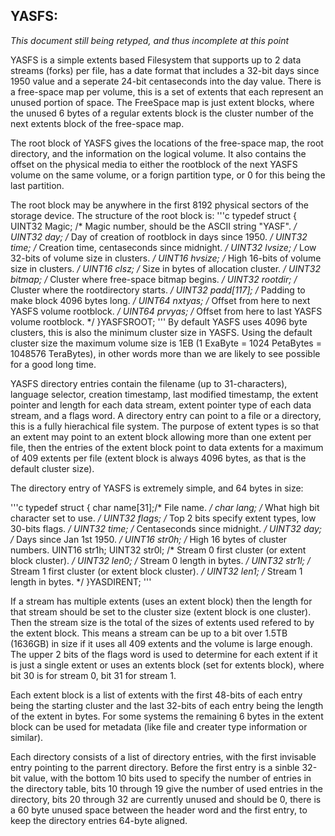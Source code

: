 ## YASFS:

_This document still being retyped, and thus incomplete at this point_

YASFS is a simple extents based Filesystem that supports up to 2 data streams (forks) per file, has a date format that includes a 32-bit days since 1950 value and a seperate 24-bit centaseconds into the day value.  There is a free-space map per volume, this is a set of extents that each represent an unused portion of space.  The FreeSpace map is just extent blocks, where the unused 6 bytes of a regular extents block is the cluster number of the next extents block of the free-space map.

The root block of YASFS gives the locations of the free-space map, the root directory, and the information on the logical volume.  It also contains the offset on the physical media to either the rootblock of the next YASFS volume on the same volume, or a forign partition type, or 0 for this being the last partition.

The root block may be anywhere in the first 8192 physical sectors of the storage device.  The structure of the root block is:
'''c
typedef struct {
  UINT32 Magic;    /* Magic number, should be the ASCII string "YASF". */
  UINT32 day;      /* Day of creation of rootblock in days since 1950. */
  UINT32 time;     /* Creation time, centaseconds since midnight. */
  UINT32 lvsize;   /* Low 32-bits of volume size in clusters. */
  UINT16 hvsize;   /* High 16-bits of volume size in clusters. */
  UINT16 clsz;     /* Size in bytes of allocation cluster. */
  UINT32 bitmap;   /* Cluster where free-space bitmap begins. */
  UINT32 rootdir;  /* Cluster where the rootdirectory starts. */
  UINT32 padd[117]; /* Padding to make block 4096 bytes long. */
  UINT64 nxtyas;  /* Offset from here to next YASFS volume rootblock. */
  UINT64 prvyas;  /* Offset from here to last YASFS volume rootblock. */
}YASFSROOT;
'''
By default YASFS uses 4096 byte clusters, this is also the minimum cluster size in YASFS.  Using the default cluster size the maximum volume size is 1EB (1 ExaByte = 1024 PetaBytes = 1048576 TeraBytes), in other words more than we are likely to see possible for a good long time.

YASFS directory entries contain the filename (up to 31-characters), language selector, creation timestamp, last modified timestamp, the extent pointer and length for each data stream, extent pointer type of each data stream, and a flags word.  A directory entry can point to a file or a directory, this is a fully hierachical file system.  The purpose of extent types is so that an extent may point to an extent block allowing more than one extent per file, then the entries of the extent block point to data extents for a maximum of 409 extents per file (extent block is always 4096 bytes, as that is the default cluster size). 

The directory entry of YASFS is extremely simple, and 64 bytes in size:

'''c
typedef struct {
  char   name[31];/* File name. */
  char   lang;    /* What high bit character set to use. */
  UINT32 flags;   /* Top 2 bits specify extent types, low 30-bits flags. */
  UINT32 time;    /* Centaseconds since midnight. */
  UINT32 day;     /* Days since Jan 1st 1950. */
  UINT16 str0h;   /* High 16 bytes of cluster numbers.
  UINT16 str1h;
  UINT32 str0l;   /* Stream 0 first cluster (or extent block cluster). */
  UINT32 len0;    /* Stream 0 length in bytes. */
  UINT32 str1l;   /* Stream 1 first cluster (or extent block cluster). */
  UINT32 len1;    /* Stream 1 length in bytes. */
}YASDIRENT;
'''

If a stream has multiple extents (uses an extent block) then the length for that stream should be set to the cluster size (extent block is one cluster).  Then the stream size is the total of the sizes of extents used refered to by the extent block.  This means a stream can be up to a bit over 1.5TB (1636GB) in size if it uses all 409 extents and the volume is large enough.  The upper 2 bits of the flags word is used to determine for each extent if it is just a single extent or uses an extents block (set for extents block), where bit 30 is for stream 0, bit 31 for stream 1.

Each extent block is a list of extents with the first 48-bits of each entry being the starting cluster and the last 32-bits of each entry being the length of the extent in bytes.  For some systems the remaining 6 bytes in the extent block can be used for metadata (like file and creater type information or similar).

Each directory consists of a list of directory entries, with the first invisable entry pointing to the parrent directory.  Before the first entry is a sinble 32-bit value, with the bottom 10 bits used to specify the number of entries in the directory table, bits 10 through 19 give the number of used entries in the directory, bits 20 through 32 are currently unused and should be 0, there is a 60 byte unused space between the header word and the first entry, to keep the directory entries 64-byte aligned.
